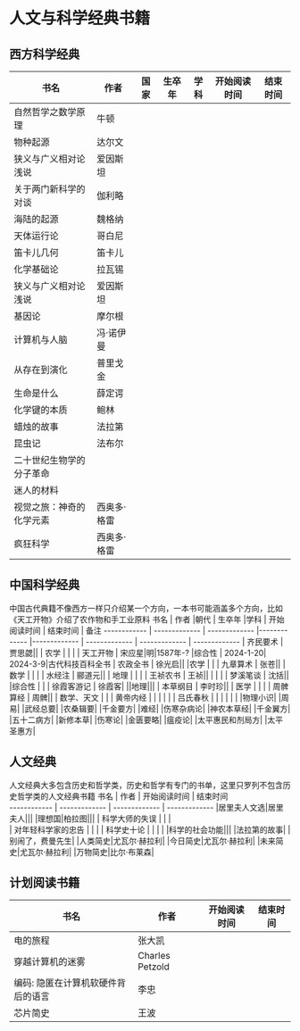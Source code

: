 # 人文与科学经典书籍

## 西方科学经典

 书名  | 作者 | 国家 | 生卒年 |学科 | 开始阅读时间  | 结束时间  
------------ | ------------- | -------------  |------------- |------------- | ------------- | ------------- 
| 自然哲学之数学原理  | 牛顿| |  |   |  |
| 物种起源  | 达尔文| |  |   |  |
| 狭义与广义相对论浅说   | 爱因斯坦| | |  |  |
| 关于两门新科学的对谈  | 伽利略| |  |   |  |
| 海陆的起源  | 魏格纳| |  |   |  |
| 天体运行论   | 哥白尼| | |  |  |
| 笛卡儿几何  | 笛卡儿| |  |   |  |
| 化学基础论  | 拉瓦锡| |  |   |  |
| 狭义与广义相对论浅说   | 爱因斯坦|  | |  |  |
| 基因论 | 摩尔根|| | | |
| 计算机与人脑 | 冯·诺伊曼|| |||
| 从存在到演化  | 普里戈金| |  |   |  |
| 生命是什么  | 薛定谔| |  |   |  |
| 化学键的本质   | 鲍林| | |  |  |
| 蜡烛的故事  | 法拉第| |  |   |  |
| 昆虫记   | 法布尔| | |  |  |
| 二十世纪生物学的分子革命|  |   |  |   |  |
|迷人的材料|
|视觉之旅：神奇的化学元素|西奥多·格雷|
|疯狂科学|西奥多·格雷|


## 中国科学经典
中国古代典籍不像西方一样只介绍某一个方向，一本书可能涵盖多个方向，比如《天工开物》介绍了农作物和手工业原料
 书名  | 作者 |朝代 | 生卒年 |学科 | 开始阅读时间  | 结束时间  | 备注
------------ | -------------  | ------------- |------------- |------------- | ------------- | ------------- | ------------- 
| 齐民要术  | 贾思勰|| | 农学 |   |  |
| 天工开物 | 宋应星|明|1587年-? |综合性 | 2024-1-20| 2024-3-9|古代科技百科全书
| 农政全书 | 徐光启|| |农学 | |
| 九章算术  | 张苍|| | 数学 |   |  |
| 水经注  | 郦道元|| | 地理 |   |  |
| 王祯农书 | 王祯|| | | |
| 梦溪笔谈 | 沈括|| |综合性 | |
| 徐霞客游记 | 徐霞客| ||地理|||
| 本草纲目  | 李时珍|| | 医学 |   |  |
| 周髀算经 | 周髀|| | 数学、天文 | |
| 黄帝内经 |  | |  | | 
| 吕氏春秋 | | | | | |
|物理小识|
|周易|
|武经总要|
|农桑辑要|
|千金要方|
|难经|
|伤寒杂病论|
|神农本草经| 
|千金翼方|
|五十二病方|
|新修本草|
|伤寒论|
|金匮要略|
|瘟疫论|
|太平惠民和剂局方|
|太平圣惠方|


## 人文经典
人文经典大多包含历史和哲学类，历史和哲学有专门的书单，这里只罗列不包含历史哲学类的人文经典书籍
 书名  | 作者  | 开始阅读时间  | 结束时间  
------------ | ------------- | ------------- | ------------- 
|居里夫人文选|居里夫人|||
|理想国|柏拉图|||
| 科学大师的失误  |   |  |   
| 对年轻科学家的忠告   |    | | 
| 科学史十论 | | | |
|科学的社会功能|||
|法拉第的故事|
|别闹了，费曼先生|
|人类简史|尤瓦尔·赫拉利|
|今日简史|尤瓦尔·赫拉利|
|未来简史|尤瓦尔·赫拉利|
|万物简史|比尔·布莱森|

## 计划阅读书籍

 书名  | 作者  | 开始阅读时间  | 结束时间  
------------ | ------------- | ------------- | ------------- 
|电的旅程|张大凯|
|穿越计算机的迷雾|Charles Petzold|
|编码: 隐匿在计算机软硬件背后的语言|李忠
|芯片简史|王波|
